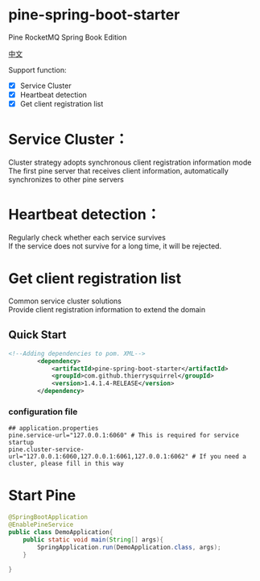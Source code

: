 # pine-spring-boot-starter

Pine RocketMQ Spring Book Edition

[中文](./README_zh_CN.md)

Support function:

- [x] Service Cluster
- [x] Heartbeat detection
- [x] Get client registration list

# Service Cluster：  
 Cluster strategy adopts synchronous client registration information mode  
 The first pine server that receives client information, automatically synchronizes to other pine servers

# Heartbeat detection：  
 Regularly check whether each service survives  
 If the service does not survive for a long time, it will be rejected.  
   
# Get client registration list 
 Common service cluster solutions  
 Provide client registration information to extend the domain  


## Quick Start

```xml
<!--Adding dependencies to pom. XML-->
        <dependency>
            <artifactId>pine-spring-boot-starter</artifactId>
            <groupId>com.github.thierrysquirrel</groupId>
            <version>1.4.1.4-RELEASE</version>
        </dependency>
``` 

 ### configuration file
 
 ```properties
 ## application.properties
pine.service-url="127.0.0.1:6060" # This is required for service startup
pine.cluster-service-url="127.0.0.1:6060,127.0.0.1:6061,127.0.0.1:6062" # If you need a cluster, please fill in this way
 ```
 
 # Start Pine
 ```java
 @SpringBootApplication
 @EnablePineService
 public class DemoApplication{
     public static void main(String[] args){
         SpringApplication.run(DemoApplication.class, args);
     }
    
 }
 ```
 

 
